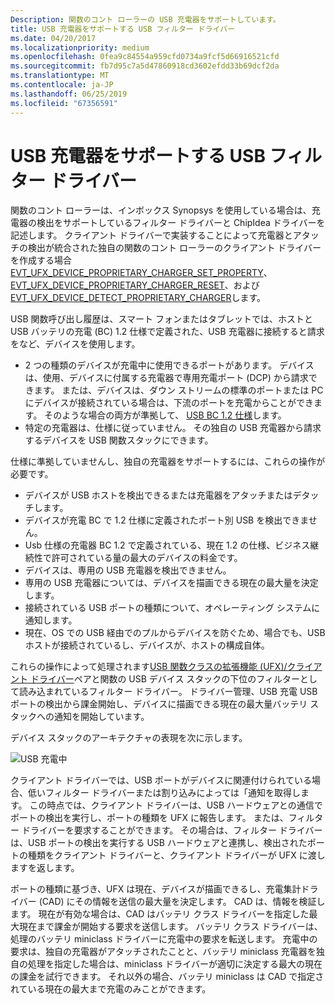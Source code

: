 ```yaml
---
Description: 関数のコント ローラーの USB 充電器をサポートしています。
title: USB 充電器をサポートする USB フィルター ドライバー
ms.date: 04/20/2017
ms.localizationpriority: medium
ms.openlocfilehash: 0fea9c84554a959cfd0734a9fcf5d66916521cfd
ms.sourcegitcommit: fb7d95c7a5d47860918cd3602efdd33b69dcf2da
ms.translationtype: MT
ms.contentlocale: ja-JP
ms.lasthandoff: 06/25/2019
ms.locfileid: "67356591"
---
```

# <a name="usb-filter-driver-for-supporting-usb-chargers"></a>USB 充電器をサポートする USB フィルター ドライバー

関数のコント ローラーは、インボックス Synopsys を使用している場合は、充電器の検出をサポートしているフィルター ドライバーと ChipIdea ドライバーを記述します。 クライアント ドライバーで実装することによって充電器とアタッチの検出が統合された独自の関数のコント ローラーのクライアント ドライバーを作成する場合[EVT_UFX_DEVICE_PROPRIETARY_CHARGER_SET_PROPERTY](https://docs.microsoft.com/windows-hardware/drivers/ddi/content/ufxclient/nc-ufxclient-evt_ufx_device_proprietary_charger_set_property)、 [EVT_UFX_DEVICE_PROPRIETARY_CHARGER_RESET](https://docs.microsoft.com/windows-hardware/drivers/ddi/content/ufxclient/nc-ufxclient-evt_ufx_device_proprietary_charger_reset)、および[EVT_UFX_DEVICE_DETECT_PROPRIETARY_CHARGER](https://docs.microsoft.com/windows-hardware/drivers/ddi/content/ufxclient/nc-ufxclient-evt_ufx_device_proprietary_charger_detect)します。

USB 関数呼び出し履歴は、スマート フォンまたはタブレットでは、ホストと USB バッテリの充電 (BC) 1.2 仕様で定義された、USB 充電器に接続すると請求をなど、デバイスを使用します。 

- 2 つの種類のデバイスが充電中に使用できるポートがあります。 デバイスは、使用、デバイスに付属する充電器で専用充電ポート (DCP) から請求できます。 または、デバイスは、ダウン ストリームの標準のポートまたは PC にデバイスが接続されている場合は、下流のポートを充電からことができます。 そのような場合の両方が準拠して、 [USB BC 1.2 仕様](https://www.usb.org/developers/docs/devclass_docs/USB_Battery_Charging_1.2.pdf)します。 
- 特定の充電器は、仕様に従っていません。 その独自の USB 充電器から請求するデバイスを USB 関数スタックにできます。 

仕様に準拠していませんし、独自の充電器をサポートするには、これらの操作が必要です。 

- デバイスが USB ホストを検出できるまたは充電器をアタッチまたはデタッチします。 
- デバイスが充電 BC で 1.2 仕様に定義されたポート別 USB を検出できません。 
- Usb 仕様の充電器 BC 1.2 で定義されている、現在 1.2 の仕様、ビジネス継続性で許可されている量の最大のデバイスの料金です。 
- デバイスは、専用の USB 充電器を検出できません。 
- 専用の USB 充電器については、デバイスを描画できる現在の最大量を決定します。 
- 接続されている USB ポートの種類について、オペレーティング システムに通知します。 
- 現在、OS での USB 経由でのプルからデバイスを防ぐため、場合でも、USB ホストが接続されているし、デバイスが、ホストの構成自体。 

これらの操作によって処理されます[USB 関数クラスの拡張機能 (UFX)/クライアント ドライバー](developing-windows-drivers-for-usb-function-controllers.md)ペアと関数の USB デバイス スタックの下位のフィルターとして読み込まれているフィルター ドライバー。 ドライバー管理、USB 充電 USB ポートの検出から課金開始し、デバイスに描画できる現在の最大量バッテリ スタックへの通知を開始しています。 

デバイス スタックのアーキテクチャの表現を次に示します。

![USB 充電中](images/charger.png)

クライアント ドライバーでは、USB ポートがデバイスに関連付けられている場合、低いフィルター ドライバーまたは割り込みによっては「通知を取得します。 この時点では、クライアント ドライバーは、USB ハードウェアとの通信でポートの検出を実行し、ポートの種類を UFX に報告します。 または、フィルター ドライバーを要求することができます。 その場合は、フィルター ドライバーは、USB ポートの検出を実行する USB ハードウェアと連携し、検出されたポートの種類をクライアント ドライバーと、クライアント ドライバーが UFX に渡しますを返します。 

ポートの種類に基づき、UFX は現在、デバイスが描画できるし、充電集計ドライバー (CAD) にその情報を送信の最大量を決定します。 CAD は、情報を検証します。 現在が有効な場合は、CAD はバッテリ クラス ドライバーを指定した最大現在まで課金が開始する要求を送信します。 バッテリ クラス ドライバーは、処理のバッテリ miniclass ドライバーに充電中の要求を転送します。 充電中の要求は、独自の充電器がアタッチされたことと、バッテリ miniclass 充電器を独自の処理を指定した場合は、miniclass ドライバーが適切に決定する最大の現在の課金を試行できます。 それ以外の場合、バッテリ miniclass は CAD で指定されている現在の最大まで充電のみことができます。

